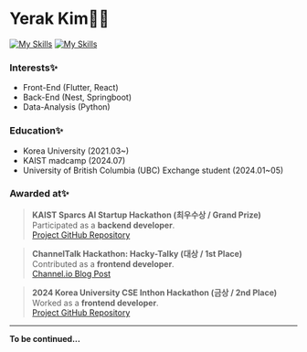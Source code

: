 # Yerak Kim👩‍💻
[![My Skills](https://skillicons.dev/icons?i=flutter,react,nest,py,aws)](https://skillicons.dev)
[![My Skills](https://skillicons.dev/icons?i=java,nodejs,figma,js,html,css,&theme=light)](https://skillicons.dev)

### Interests✨
- Front-End (Flutter, React)
- Back-End (Nest, Springboot)
- Data-Analysis (Python)

### Education✨

- Korea University (2021.03~)
- KAIST madcamp (2024.07)
- University of British Columbia (UBC) Exchange student (2024.01~05)

### Awarded at✨

> **KAIST Sparcs AI Startup Hackathon (최우수상 / Grand Prize)**  
Participated as a **backend developer**.  
[Project GitHub Repository](https://github.com/kimyerak/kaist_week5)

> **ChannelTalk Hackathon: Hacky-Talky (대상 / 1st Place)**  
Contributed as a **frontend developer**.  
[Channel.io Blog Post](https://channel.io/ko/blog/articles/54409341)

> **2024 Korea University CSE Inthon Hackathon (금상 / 2nd Place)**  
Worked as a **frontend developer**.  
[Project GitHub Repository](https://github.com/kimyerak/Artique_front)

---



**To be continued...**
